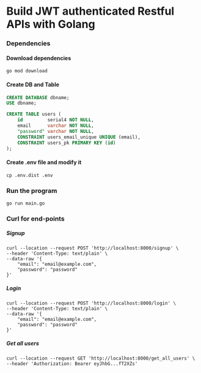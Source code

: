 # Build JWT authenticated Restful APIs with Golang

### Dependencies

#### Download dependencies
```shell
go mod download
```

#### Create DB and Table
```sql
CREATE DATABASE dbname;
USE dbname;

CREATE TABLE users (
    id         serial4 NOT NULL,
    email      varchar NOT NULL,
    "password" varchar NOT NULL,
    CONSTRAINT users_email_unique UNIQUE (email),
    CONSTRAINT users_pk PRIMARY KEY (id)
);
```

#### Create .env file and modify it
```shell
cp .env.dist .env
```

### Run the program
```shell
go run main.go
```

### Curl for end-points

##### Signup
```shell
curl --location --request POST 'http://localhost:8000/signup' \
--header 'Content-Type: text/plain' \
--data-raw '{
    "email": "email@example.com",
    "password": "password"
}'
```

##### Login
```shell
curl --location --request POST 'http://localhost:8000/login' \
--header 'Content-Type: text/plain' \
--data-raw '{
    "email": "email@example.com",
    "password": "password"
}'
```

##### Get all users
```shell
curl --location --request GET 'http://localhost:8000/get_all_users' \
--header 'Authorization: Bearer eyJhbG...fT2XZs'
```
